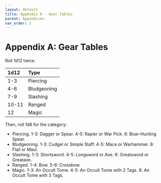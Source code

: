 ```yaml
---
layout: default
title: Appendix A - Gear Tables
parent: Appendices
nav_order: 1
---
```


# Appendix A: Gear Tables
Roll 1d12 twice.

|1d12|Type|
|:---|:---|
|1-3|Piercing|
|4-6|Bludgeoning|
|7-9|Slashing|
|10-11|Ranged|
|12|Magic|

Then, roll 1d6 for the category:

-	Piercing. 1-3: Dagger or Spear. 4-5: Rapier or War Pick. 6: Boar-Hunting Spear.
-	Bludgeoning. 1-3: Cudgel or Simple Staff. 4-5: Mace or Warhammer. 6: Flail or Maul.
-	Slashing. 1-3: Shortsword. 4-5: Longsword or Axe. 6: Greatsword or Greataxe.
-	Ranged. 1-4: Bow. 5-6: Crossbow.
-	Magic. 1-3: An Occult Tome. 4-5: An Occult Tome with 2 Tags. 6: An Occult Tome with 3 Tags.
